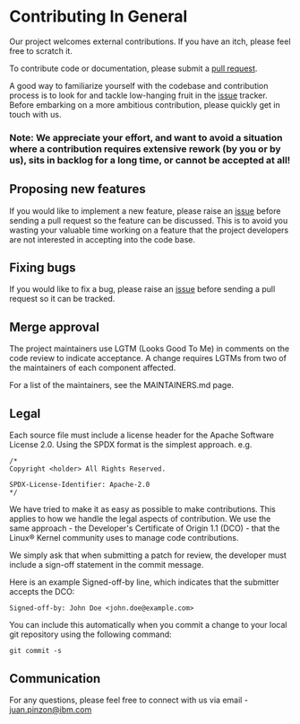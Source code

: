 # Contributing In General

Our project welcomes external contributions. If you have an itch, please feel free to scratch it.

To contribute code or documentation, please submit a [pull request](https://github.com/IBM/packer-plugin-ibmcloud/pulls).

A good way to familiarize yourself with the codebase and contribution process is to look for and tackle low-hanging fruit in the [issue](https://github.com/IBM/packer-plugin-ibmcloud/issues) tracker. Before embarking on a more ambitious contribution, please quickly get in touch with us.

### Note: We appreciate your effort, and want to avoid a situation where a contribution requires extensive rework (by you or by us), sits in backlog for a long time, or cannot be accepted at all!

## Proposing new features

If you would like to implement a new feature, please raise an [issue](https://github.com/IBM/packer-plugin-ibmcloud/issues) before sending a pull request so the feature can be discussed. This is to avoid you wasting your valuable time working on a feature that the project developers are not interested in accepting into the code base.

## Fixing bugs

If you would like to fix a bug, please raise an [issue](https://github.com/IBM/packer-plugin-ibmcloud/issues) before sending a pull request so it can be tracked.

## Merge approval

The project maintainers use LGTM (Looks Good To Me) in comments on the code review to indicate acceptance. A change requires LGTMs from two of the maintainers of each component affected.

For a list of the maintainers, see the MAINTAINERS.md page.

## Legal

Each source file must include a license header for the Apache Software License 2.0. Using the SPDX format is the simplest approach. e.g.

```
/*
Copyright <holder> All Rights Reserved.

SPDX-License-Identifier: Apache-2.0
*/
```
We have tried to make it as easy as possible to make contributions. This applies to how we handle the legal aspects of contribution. We use the same approach - the Developer's Certificate of Origin 1.1 (DCO) - that the Linux® Kernel community uses to manage code contributions.

We simply ask that when submitting a patch for review, the developer must include a sign-off statement in the commit message.

Here is an example Signed-off-by line, which indicates that the submitter accepts the DCO:

`Signed-off-by: John Doe <john.doe@example.com>`

You can include this automatically when you commit a change to your local git repository using the following command:

`git commit -s`

## Communication

For any questions, please feel free to connect with us via email - juan.pinzon@ibm.com

